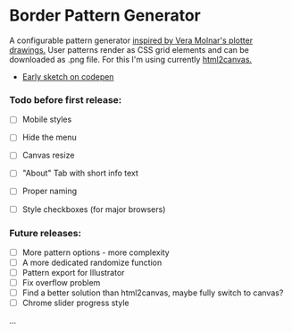 # Border Pattern Generator

A configurable pattern generator [inspired by Vera Molnar's plotter drawings.](http://dam.org/artists/phase-one/vera-molnar/artworks-bodies-of-work/works-from-the-1960s-70s) User patterns render as CSS grid elements and can be downloaded as .png file. For this I'm using currently [html2canvas.](http://html2canvas.hertzen.com/)

- [Early sketch on codepen](https://codepen.io/mariuskroh/pen/povBWEx)

### Todo before first release:

- [ ] Mobile styles
- [ ] Hide the menu
- [ ] Canvas resize

- [ ] "About" Tab with short info text
- [ ] Proper naming
- [ ] Style checkboxes (for major browsers)

### Future releases:

- [ ] More pattern options - more complexity
- [ ] A more dedicated randomize function
- [ ] Pattern export for Illustrator
- [ ] Fix overflow problem
- [ ] Find a better solution than html2canvas, maybe fully switch to canvas?
- [ ] Chrome slider progress style

...
